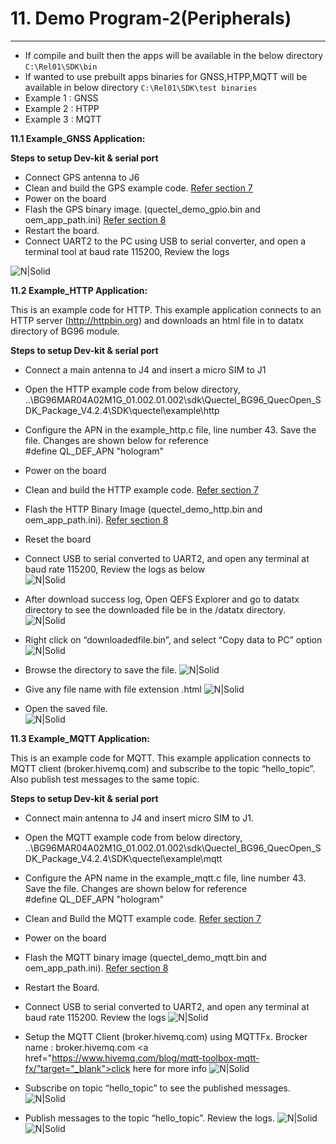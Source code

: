 
# 11. Demo Program-2(Peripherals)

------------
- If compile and built then the apps will be available in the below directory
`C:\Rel01\SDK\bin`
- If wanted to use prebuilt apps binaries for GNSS,HTPP,MQTT will be available in below directory
`C:\Rel01\SDK\test binaries`
- Example 1 : GNSS
- Example 2 : HTPP
- Example 3 : MQTT

__11.1 Example&#95;GNSS Application:__

__Steps to setup Dev-kit & serial port__
- Connect GPS antenna to J6
- Clean and build the GPS example code. <a href="#" target="_blank" onclick="LoadPage(7);return false;">Refer section 7</a>
- Power on the board
- Flash the GPS binary image. (quectel&#95;demo&#95;gpio.bin and oem&#95;app&#95;path.ini) <a href="#" target="_blank" onclick="LoadPage(8);return false;">Refer section 8</a>
- Restart the board.
- Connect UART2 to the PC using USB to serial converter, and open a terminal tool at baud rate 115200, Review the logs

![N|Solid](../pics/BG96/bg96-gps.jpg)


__11.2 Example&#95;HTTP Application:__

This is an example code for HTTP. This example application connects to an HTTP server (http://httpbin.org) and downloads an html file in to datatx directory of BG96 module.

__Steps to setup Dev-kit & serial port__

- Connect a main antenna to J4 and insert a micro SIM to J1
- Open the HTTP example code from below directory,
..\BG96MAR04A02M1G_01.002.01.002\sdk\Quectel&#95;BG96&#95;QuecOpen&#95;SDK&#95;Package&#95;V4.2.4\SDK\quectel\example\http
- Configure the APN in the example&#95;http.c file, line number 43. Save the file. Changes are shown below for reference<br>
&#35;define QL&#95;DEF&#95;APN	        "hologram"
- Power on the board
- Clean and build the HTTP example code. <a href="#" target="_blank" onclick="LoadPage(7);return false;">Refer section 7</a>
- Flash the HTTP Binary Image (quectel&#95;demo&#95;http.bin and oem&#95;app&#95;path.ini). <a href="#" target="_blank" onclick="LoadPage(8);return false;">Refer section 8</a>
- Reset the board
- Connect USB to serial converted to UART2, and open any terminal at baud rate 115200, Review the logs as below<br>
![N|Solid](../pics/BG96/bg96-HTTP-Teraterm.jpg)

- After download success log, Open QEFS Explorer and go to datatx directory to see the downloaded file be in the /datatx directory.
![N|Solid](../pics/BG96/bg96-HTTP-QEFS1.jpg)

- Right click on “downloadedfile.bin”, and select “Copy data to PC” option
![N|Solid](../pics/BG96/bg96-HTTP-QEFS2.jpg)

- Browse the directory to save the file.
![N|Solid](../pics/BG96/bg96-HTTP-QEFS3.jpg)

- Give any file name with file extension .html
![N|Solid](../pics/BG96/bg96-HTTP-QEFS4.jpg)
- Open the saved file.<br>
![N|Solid](../pics/BG96/bg96-HTTP-desk.jpg)


__11.3 Example&#95;MQTT Application:__

This is an example code for MQTT. This example application connects to MQTT client (broker.hivemq.com) and subscribe to the topic “hello_topic”. Also publish test messages to the same topic. 

__Steps to setup Dev-kit & serial port__
- Connect main antenna to J4 and insert micro SIM to J1.
- Open the MQTT example code from below directory,
..\BG96MAR04A02M1G&#95;01.002.01.002\sdk\Quectel&#95;BG96&#95;QuecOpen&#95;SDK&#95;Package&#95;V4.2.4\SDK\quectel\example\mqtt
- Configure the APN name in the example&#95;mqtt.c file, line number 43. Save the file. Changes are shown below for reference<br>
&#35;define QL&#95;DEF&#95;APN	        "hologram" 
- Clean and Build the MQTT example code. <a href="#" target="_blank" onclick="LoadPage(7);return false;">Refer section 7</a>
- Power on the board
- Flash the MQTT binary image (quectel&#95;demo&#95;mqtt.bin and oem&#95;app&#95;path.ini). <a href="#" target="_blank" onclick="LoadPage(8);return false;">Refer section 8</a>
- Restart the Board.
- Connect USB to serial converted to UART2, and open any terminal at baud rate 115200. Review the logs
![N|Solid](../pics/BG96/bg96-MQTT-Teraterm.jpg)

- Setup the MQTT Client (broker.hivemq.com) using MQTTFx.
Brocker name : broker.hivemq.com
<a href="https://www.hivemq.com/blog/mqtt-toolbox-mqtt-fx/"target="_blank">click here for more info</a>
![N|Solid](../pics/BG96/bg96-MQTT-broker.jpg)

- Subscribe on topic “hello&#95;topic” to see the published messages.
![N|Solid](../pics/BG96/bg96-MQTT-subscribe.jpg)

- Publish messages to the topic “hello&#95;topic”. Review the logs.
![N|Solid](../pics/BG96/bg96-MQTT-publish1.jpg)
![N|Solid](../pics/BG96/bg96-MQTT-publish2.jpg)